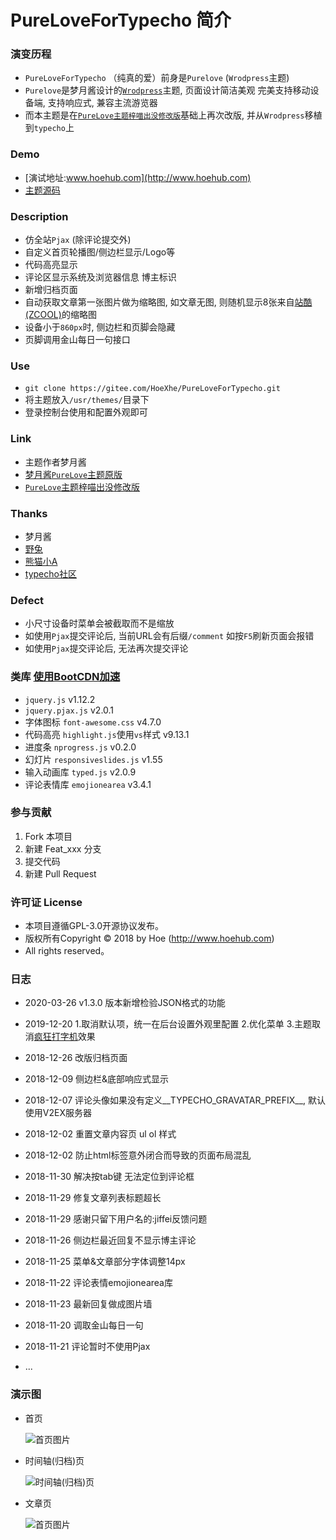 # PureLoveForTypecho 简介

### 演变历程

- `PureLoveForTypecho` （纯真的爱）前身是`Purelove` (`Wrodpress`主题)
- `Purelove`是梦月酱设计的[`Wrodpress`](https://cn.wordpress.org/)主题, 页面设计简洁美观 完美支持移动设备端, 支持响应式, 兼容主流游览器
- 而本主题是在[`PureLove主题梓喵出没修改版`](https://www.azimiao.com/purelovethemes)基础上再次改版, 并从`Wrodpress`移植到`typecho`上

### Demo

- [演试地址:www.hoehub.com](http://www.hoehub.com)
- [主题源码](https://gitee.com/HoeXhe/PureLoveForTypecho)

### Description

- 仿全站`Pjax` (除评论提交外)
- 自定义首页轮播图/侧边栏显示/Logo等
- 代码高亮显示
- 评论区显示系统及浏览器信息 博主标识
- 新增归档页面
- 自动获取文章第一张图片做为缩略图, 如文章无图, 则随机显示8张来自[站酷 (ZCOOL)](http://www.zcool.com.cn)的缩略图
- 设备小于`860px`时, 侧边栏和页脚会隐藏
- 页脚调用金山每日一句接口

### Use

- `git clone https://gitee.com/HoeXhe/PureLoveForTypecho.git`
- 将主题放入`/usr/themes/`目录下
- 登录控制台使用和配置外观即可

### Link

- 主题作者梦月酱
- [梦月酱`PureLove`主题原版](https://www.mywpku.com/purelove.html)
- [`PureLove`主题梓喵出没修改版](https://www.azimiao.com/purelovethemes)

### Thanks

- 梦月酱
- [野兔](https://www.azimiao.com)
- [熊猫小A](https://blog.imalan.cn)
- [typecho社区](http://forum.typecho.org/)

### Defect

- 小尺寸设备时菜单会被截取而不是缩放
- 如使用`Pjax`提交评论后, 当前URL会有后缀`/comment` 如按`F5`刷新页面会报错
- 如使用`Pjax`提交评论后, 无法再次提交评论

### 类库 [使用BootCDN加速](https://www.bootcdn.cn/)

- `jquery.js` v1.12.2
- `jquery.pjax.js` v2.0.1
- 字体图标 `font-awesome.css` v4.7.0
- 代码高亮 `highlight.js`使用`vs`样式 v9.13.1
- 进度条 `nprogress.js` v0.2.0
- 幻灯片 `responsiveslides.js` v1.55
- 输入动画库 `typed.js` v2.0.9
- 评论表情库 `emojionearea` v3.4.1

### 参与贡献

1. Fork 本项目
2. 新建 Feat_xxx 分支
3. 提交代码
4. 新建 Pull Request

### 许可证 License

- 本项目遵循GPL-3.0开源协议发布。
- 版权所有Copyright © 2018 by Hoe (http://www.hoehub.com)
- All rights reserved。

### 日志

- 2020-03-26 v1.3.0 版本新增检验JSON格式的功能

- 2019-12-20 1.取消默认项，统一在后台设置外观里配置 2.优化菜单 3.主题取消[疯狂打字机](https://www.hoehub.com/PHP/typecho-ActivatePowerMode.html)效果

- 2018-12-26 改版归档页面

- 2018-12-09 侧边栏&底部响应式显示

- 2018-12-07 评论头像如果没有定义__TYPECHO_GRAVATAR_PREFIX__, 默认使用V2EX服务器

- 2018-12-02 重置文章内容页 ul ol 样式

- 2018-12-02 防止html标签意外闭合而导致的页面布局混乱	

- 2018-11-30 解决按tab键 无法定位到评论框	

- 2018-11-29 修复文章列表标题超长	

- 2018-11-29 感谢只留下用户名的:jiffei反馈问题	

- 2018-11-26 侧边栏最近回复不显示博主评论	

- 2018-11-25 菜单&文章部分字体调整14px	

- 2018-11-22 评论表情emojionearea库

- 2018-11-23 最新回复做成图片墙

- 2018-11-20 调取金山每日一句

- 2018-11-21 评论暂时不使用Pjax
- ...

### 演示图

- 首页

    ![首页图片](demo/index.jpg)
    
- 时间轴(归档)页
    
    ![时间轴(归档)页](demo/timeline.jpg)
    
- 文章页

    ![首页图片](demo/article.jpg)